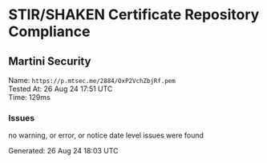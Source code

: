# STIR/SHAKEN Certificate Repository Compliance

## Martini Security

Name: `https://p.mtsec.me/2884/OxP2VchZbjRf.pem`\
Tested At: 26 Aug 24 17:51 UTC\
Time: 129ms

### Issues

no warning, or error, or notice date level issues were found

Generated: 26 Aug 24 18:03 UTC